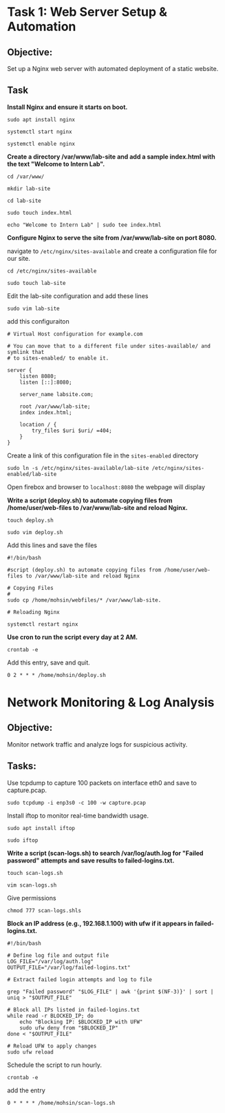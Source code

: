 
# Task 1: Web Server Setup & Automation  

## Objective:

Set up a Nginx web server with automated deployment of a static website.

## Task

**Install Nginx and ensure it starts on boot.**

```
sudo apt install nginx
```

```
systemctl start nginx
```

```
systemctl enable nginx
```

**Create a directory /var/www/lab-site and add a sample index.html with the text "Welcome to Intern Lab".**

```
cd /var/www/
```

```
mkdir lab-site
```

```
cd lab-site
```

```
sudo touch index.html
```

```
echo "Welcome to Intern Lab" | sudo tee index.html
``` 

**Configure Nginx to serve the site from /var/www/lab-site on port 8080.**

navigate to `/etc/nginx/sites-available` and create a configuration file for our site.

```
cd /etc/nginx/sites-available
```

```
sudo touch lab-site
```

Edit the lab-site configuration and add these lines

```
sudo vim lab-site
```

add this configuraiton

```
# Virtual Host configuration for example.com

# You can move that to a different file under sites-available/ and symlink that
# to sites-enabled/ to enable it.

server {
	listen 8080;
	listen [::]:8080;

	server_name labsite.com;

	root /var/www/lab-site;
	index index.html;

	location / {
		try_files $uri $uri/ =404;
	}
}
```

Create a link of this configuration file in the `sites-enabled` directory

```
sudo ln -s /etc/nginx/sites-available/lab-site /etc/nginx/sites-enabled/lab-site
```

Open firebox and browser to `localhost:8080` the webpage will display

**Write a script (deploy.sh) to automate copying files from /home/user/web-files to /var/www/lab-site and reload Nginx.**

```
touch deploy.sh
```

```
sudo vim deploy.sh
```

Add this lines and save the files

```
#!/bin/bash

#script (deploy.sh) to automate copying files from /home/user/web-files to /var/www/lab-site and reload Nginx

# Copying Files
#
sudo cp /home/mohsin/webfiles/* /var/www/lab-site.

# Reloading Nginx

systemctl restart nginx

```

**Use cron to run the script every day at 2 AM.**

```
crontab -e
```

Add this entry, save and quit.

```
0 2 * * * /home/mohsin/deploy.sh
```

# Network Monitoring & Log Analysis 

## Objective: 

Monitor network traffic and analyze logs for suspicious activity.  

## Tasks:

Use tcpdump to capture 100 packets on interface eth0 and save to capture.pcap.

```
sudo tcpdump -i enp3s0 -c 100 -w capture.pcap
```

Install iftop to monitor real-time bandwidth usage.

```
sudo apt install iftop
```

```
sudo iftop
```


**Write a script (scan-logs.sh) to search /var/log/auth.log for "Failed password" attempts and save results to failed-logins.txt.**

```
touch scan-logs.sh
```

```
vim scan-logs.sh
```

Give permissions

```
chmod 777 scan-logs.shls
```

**Block an IP address (e.g., 192.168.1.100) with ufw if it appears in failed-logins.txt.**

```
#!/bin/bash

# Define log file and output file
LOG_FILE="/var/log/auth.log"
OUTPUT_FILE="/var/log/failed-logins.txt"

# Extract failed login attempts and log to file

grep "Failed password" "$LOG_FILE" | awk '{print $(NF-3)}' | sort | uniq > "$OUTPUT_FILE"

# Block all IPs listed in failed-logins.txt
while read -r BLOCKED_IP; do
    echo "Blocking IP: $BLOCKED_IP with UFW"
    sudo ufw deny from "$BLOCKED_IP"
done < "$OUTPUT_FILE"

# Reload UFW to apply changes
sudo ufw reload
```

Schedule the script to run hourly.

```
crontab -e
```

add the entry

```
0 * * * * /home/mohsin/scan-logs.sh
```





